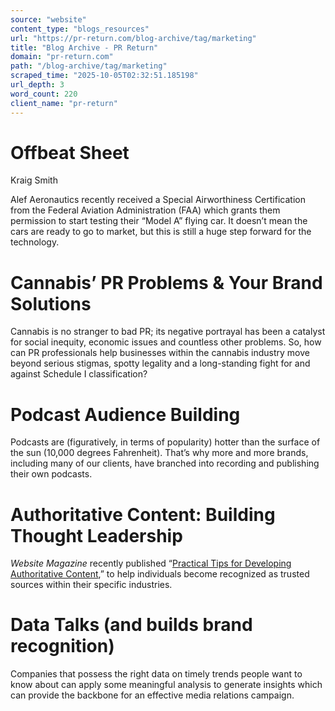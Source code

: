```yaml
---
source: "website"
content_type: "blogs_resources"
url: "https://pr-return.com/blog-archive/tag/marketing"
title: "Blog Archive - PR Return"
domain: "pr-return.com"
path: "/blog-archive/tag/marketing"
scraped_time: "2025-10-05T02:32:51.185198"
url_depth: 3
word_count: 220
client_name: "pr-return"
---
```


# Offbeat Sheet

Kraig Smith

Alef Aeronautics recently received a Special Airworthiness Certification from the Federal Aviation Administration (FAA) which grants them permission to start testing their “Model A” flying car. It doesn’t mean the cars are ready to go to market, but this is still a huge step forward for the technology.

# Cannabis’ PR Problems & Your Brand Solutions

Cannabis is no stranger to bad PR; its negative portrayal has been a catalyst for social inequity, economic issues and countless other problems. So, how can PR professionals help businesses within the cannabis industry move beyond serious stigmas, spotty legality and a long-standing fight for and against Schedule I classification?

# Podcast Audience Building

Podcasts are (figuratively, in terms of popularity) hotter than the surface of the sun (10,000 degrees Fahrenheit). That’s why more and more brands, including many of our clients, have branched into recording and publishing their own podcasts.

# Authoritative Content: Building Thought Leadership

_Website Magazine_ recently published “[Practical Tips for Developing Authoritative Content](http://www.websitemagazine.com/content/blogs/posts/archive/2013/07/05/practical-tips-for-developing-authoritative-content.aspx),” to help individuals become recognized as trusted sources within their specific industries.

# Data Talks (and builds brand recognition)

Companies that possess the right data on timely trends people want to know about can apply some meaningful analysis to generate insights which can provide the backbone for an effective media relations campaign.